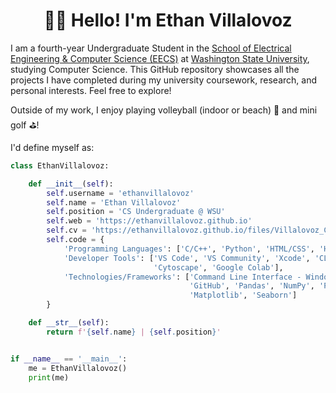 <h1 align="center">👋🏼 Hello! I'm Ethan Villalovoz</h1>


<!--   ![Profile View Counter](https://komarev.com/ghpvc/?username=ethanvillalovoz)
  ![Linkedin Badge](https://img.shields.io/badge/-syrashid-blue?style=flat-square&logo=Linkedin&logoColor=white&link=https://www.linkedin.com/in/evillalovoz27/)](https://www.linkedin.com/in/evillalovoz27/)
</div> -->

I am a fourth-year Undergraduate Student in the [School of Electrical Engineering & Computer Science (EECS)](https://school.eecs.wsu.edu/) at [Washington State University](https://wsu.edu/), studying Computer Science. This GitHub repository showcases all the projects I have completed during my university coursework, research, and personal interests. Feel free to explore!

Outside of my work, I enjoy playing volleyball (indoor or beach) 🏐 and mini golf ⛳️!

I'd define myself as:

```python
class EthanVillalovoz:

    def __init__(self):
        self.username = 'ethanvillalovoz'
        self.name = 'Ethan Villalovoz'
        self.position = 'CS Undergraduate @ WSU'
        self.web = 'https://ethanvillalovoz.github.io'
        self.cv = 'https://ethanvillalovoz.github.io/files/Villalovoz_CV.pdf'
        self.code = {
            'Programming Languages': ['C/C++', 'Python', 'HTML/CSS', 'Haskell', 'MATLAB', 'LaTeX', 'C#', 'SQL', 'R'],
            'Developer Tools': ['VS Code', 'VS Community', 'Xcode', 'CLion', 'PyCharm', 'RStudio', 'Weka',
                                'Cytoscape', 'Google Colab'],
            'Technologies/Frameworks': ['Command Line Interface - Windows/Unix', 'Robot Operating System', 'Linux',
                                        'GitHub', 'Pandas', 'NumPy', 'PyTorch', 'Scikit-learn', 'TensorFlow',
                                        'Matplotlib', 'Seaborn']
        }

    def __str__(self):
        return f'{self.name} | {self.position}'


if __name__ == '__main__':
    me = EthanVillalovoz()
    print(me)


```


<!--
**ethanvillalovoz/ethanvillalovoz** is a ✨ _special_ ✨ repository because its `README.md` (this file) appears on your GitHub profile.

Here are some ideas to get you started:

- 🔭 I’m currently working on ...
- 🌱 I’m currently learning ...
- 👯 I’m looking to collaborate on ...
- 🤔 I’m looking for help with ...
- 💬 Ask me about ...
- 📫 How to reach me: ...
- 😄 Pronouns: ...
- ⚡ Fun fact: ...
-->
